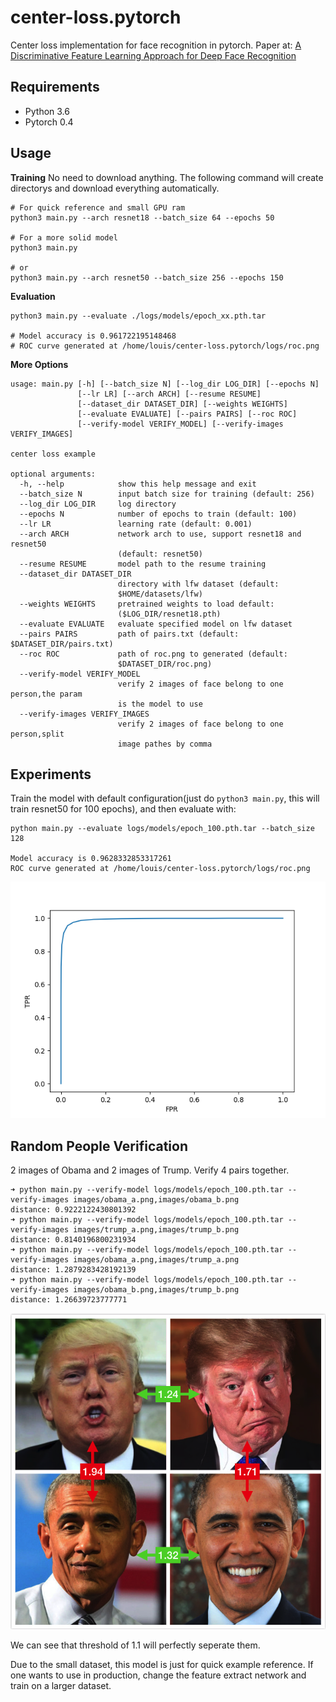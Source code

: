 # center-loss.pytorch
Center loss implementation for face recognition in pytorch. Paper at: [A Discriminative Feature Learning Approach
for Deep Face Recognition](https://ydwen.github.io/papers/WenECCV16.pdf)

## Requirements

* Python 3.6
* Pytorch 0.4

## Usage

**Training** No need to download anything. The following command will create directorys and download everything automatically.

```
# For quick reference and small GPU ram
python3 main.py --arch resnet18 --batch_size 64 --epochs 50

# For a more solid model
python3 main.py

# or
python3 main.py --arch resnet50 --batch_size 256 --epochs 150
```

**Evaluation**

```
python3 main.py --evaluate ./logs/models/epoch_xx.pth.tar

# Model accuracy is 0.961722195148468
# ROC curve generated at /home/louis/center-loss.pytorch/logs/roc.png
```

**More Options**

```
usage: main.py [-h] [--batch_size N] [--log_dir LOG_DIR] [--epochs N]
               [--lr LR] [--arch ARCH] [--resume RESUME]
               [--dataset_dir DATASET_DIR] [--weights WEIGHTS]
               [--evaluate EVALUATE] [--pairs PAIRS] [--roc ROC]
               [--verify-model VERIFY_MODEL] [--verify-images VERIFY_IMAGES]

center loss example

optional arguments:
  -h, --help            show this help message and exit
  --batch_size N        input batch size for training (default: 256)
  --log_dir LOG_DIR     log directory
  --epochs N            number of epochs to train (default: 100)
  --lr LR               learning rate (default: 0.001)
  --arch ARCH           network arch to use, support resnet18 and resnet50
                        (default: resnet50)
  --resume RESUME       model path to the resume training
  --dataset_dir DATASET_DIR
                        directory with lfw dataset (default:
                        $HOME/datasets/lfw)
  --weights WEIGHTS     pretrained weights to load default:
                        ($LOG_DIR/resnet18.pth)
  --evaluate EVALUATE   evaluate specified model on lfw dataset
  --pairs PAIRS         path of pairs.txt (default: $DATASET_DIR/pairs.txt)
  --roc ROC             path of roc.png to generated (default:
                        $DATASET_DIR/roc.png)
  --verify-model VERIFY_MODEL
                        verify 2 images of face belong to one person,the param
                        is the model to use
  --verify-images VERIFY_IMAGES
                        verify 2 images of face belong to one person,split
                        image pathes by comma
```

## Experiments

Train the model with default configuration(just do `python3 main.py`, this will train resnet50 for 100 epochs), and then evaluate with:

```
python main.py --evaluate logs/models/epoch_100.pth.tar --batch_size 128

Model accuracy is 0.9628332853317261
ROC curve generated at /home/louis/center-loss.pytorch/logs/roc.png
```

![](images/roc.png)


## Random People Verification

2 images of Obama and 2 images of Trump. Verify 4 pairs together.

```shell
➜ python main.py --verify-model logs/models/epoch_100.pth.tar --verify-images images/obama_a.png,images/obama_b.png
distance: 0.9222122430801392
➜ python main.py --verify-model logs/models/epoch_100.pth.tar --verify-images images/trump_a.png,images/trump_b.png
distance: 0.8140196800231934
➜ python main.py --verify-model logs/models/epoch_100.pth.tar --verify-images images/obama_a.png,images/trump_a.png
distance: 1.2879283428192139
➜ python main.py --verify-model logs/models/epoch_100.pth.tar --verify-images images/obama_b.png,images/trump_b.png
distance: 1.26639723777771
```

![](images/result.png)

We can see that threshold of 1.1 will perfectly seperate them.

Due to the small dataset, this model is just for quick example reference. If one wants to use in production, change the feature extract network and train on a larger dataset.